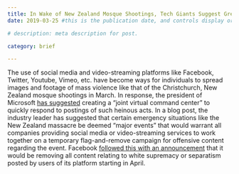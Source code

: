 ```yaml
---
title: In Wake of New Zealand Mosque Shootings, Tech Giants Suggest Greater Industry Cooperation on Content Removal
date: 2019-03-25 #this is the publication date, and controls display order.

# description: meta description for post.

category: brief

---
```


The use of social media and video-streaming platforms like Facebook, Twitter, Youtube, Vimeo, etc. have become ways for individuals to spread images and footage of mass violence like that of the Christchurch, New Zealand mosque shootings in March. In response, the president of Microsoft [has suggested][link] creating a “joint virtual command center” to quickly respond to postings of such heinous acts. In a blog post, the industry leader has suggested that certain emergency situations like the New Zealand massacre be deemed “major events” that would warrant all companies providing social media or video-streaming services to work together on a temporary flag-and-remove campaign for offensive content regarding the event. Facebook [followed this with an announcement][link2] that it would be removing all content relating to white supremacy or separatism posted by users of its platform starting in April.

[link]: https://www.theverge.com/2019/3/25/18280914/microsoft-moderation-new-zealand-shooting-social-media
[link2]: https://newsroom.fb.com/news/2019/03/standing-against-hate/
